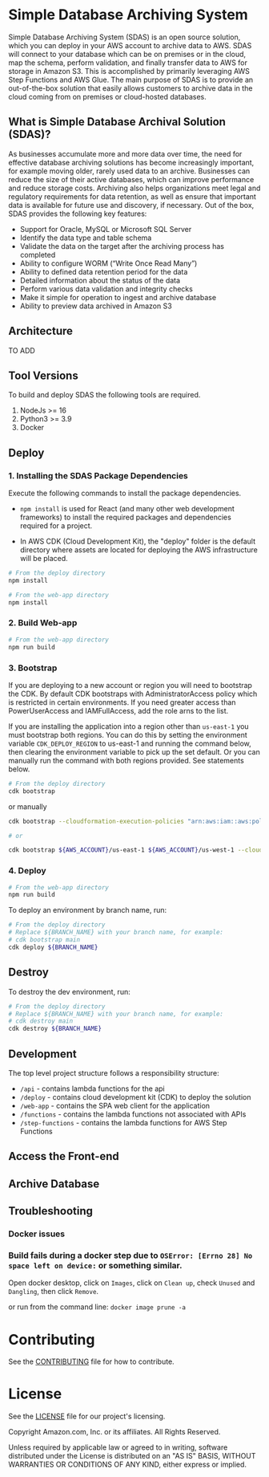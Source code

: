 # Simple Database Archiving System

Simple Database Archiving System (SDAS) is an open source solution, which you can deploy in your AWS account to archive data to AWS. SDAS will connect to your database which can be on premises or in the cloud, map the schema, perform validation, and finally transfer data to AWS for storage in Amazon S3. This is accomplished by primarily leveraging AWS Step Functions and AWS Glue. The main purpose of SDAS is to provide an out-of-the-box solution that easily allows customers to archive data in the cloud coming from on premises or cloud-hosted databases.

## What is Simple Database Archival Solution (SDAS)?

As businesses accumulate more and more data over time, the need for effective database archiving solutions has become increasingly important, for example moving older, rarely used data to an archive. Businesses can reduce the size of their active databases, which can improve performance and reduce storage costs. Archiving also helps organizations meet legal and regulatory requirements for data retention, as well as ensure that important data is available for future use and discovery, if necessary. Out of the box, SDAS provides the following key features:

- Support for Oracle, MySQL or Microsoft SQL Server
- Identify the data type and table schema
- Validate the data on the target after the archiving process has completed
- Ability to configure WORM (“Write Once Read Many”)
- Ability to defined data retention period for the data
- Detailed information about the status of the data
- Perform various data validation and integrity checks
- Make it simple for operation to ingest and archive database
- Ability to preview data archived in Amazon S3

## Architecture

TO ADD

## Tool Versions

To build and deploy SDAS the following tools are required.

1. NodeJs >= 16
2. Python3 >= 3.9
3. Docker

## Deploy

### 1. Installing the SDAS Package Dependencies

Execute the following commands to install the package dependencies.

- `npm install` is used for React (and many other web development frameworks) to install the required packages and dependencies required for a project.

- In AWS CDK (Cloud Development Kit), the "deploy" folder is the default directory where assets are located for deploying the AWS infrastructure will be placed.

```bash
# From the deploy directory
npm install
```

```bash
# From the web-app directory
npm install
```

### 2. Build Web-app

```bash
# From the web-app directory
npm run build
```

### 3. Bootstrap

If you are deploying to a new account or region you will need to bootstrap the CDK. By default CDK bootstraps with AdministratorAccess policy which is restricted in certain environments. If you need greater access than PowerUserAccess and IAMFullAccess, add the role arns to the list.

If you are installing the application into a region other than `us-east-1` you must bootstrap both regions. You can do this by setting the environment variable `CDK_DEPLOY_REGION` to us-east-1 and running the command below, then clearing the environment variable to pick up the set default. Or you can manually run the command with both regions provided. See statements below.

```bash
# From the deploy directory
cdk bootstrap
```

or manually

```bash
cdk bootstrap --cloudformation-execution-policies "arn:aws:iam::aws:policy/PowerUserAccess,arn:aws:iam::aws:policy/IAMFullAccess"

# or

cdk bootstrap ${AWS_ACCOUNT}/us-east-1 ${AWS_ACCOUNT}/us-west-1 --cloudformation-execution-policies "arn:aws:iam::aws:policy/PowerUserAccess,arn:aws:iam::aws:policy/IAMFullAccess"
```

### 4. Deploy

```bash
# From the web-app directory
npm run build
```

To deploy an environment by branch name, run:

```bash
# From the deploy directory
# Replace ${BRANCH_NAME} with your branch name, for example:
# cdk bootstrap main
cdk deploy ${BRANCH_NAME}
```

## Destroy

To destroy the dev environment, run:

```bash
# From the deploy directory
# Replace ${BRANCH_NAME} with your branch name, for example:
# cdk destroy main
cdk destroy ${BRANCH_NAME}
```

## Development

The top level project structure follows a responsibility structure:

- `/api` - contains lambda functions for the api
- `/deploy` - contains cloud development kit (CDK) to deploy the solution
- `/web-app` - contains the SPA web client for the application
- `/functions` - contains the lambda functions not associated with APIs
- `/step-functions` - contains the lambda functions for AWS Step Functions

## Access the Front-end

## Archive Database

## Troubleshooting

### Docker issues

### Build fails during a docker step due to `OSError: [Errno 28] No space left on device:` or something similar.

Open docker desktop, click on `Images`, click on `Clean up`, check `Unused` and `Dangling`, then click `Remove`.

or run from the command line: `docker image prune -a`

# Contributing

See the [CONTRIBUTING](CONTRIBUTING.md) file for how to contribute.

# License

See the [LICENSE](LICENSE) file for our project's licensing.

Copyright Amazon.com, Inc. or its affiliates. All Rights Reserved.

Unless required by applicable law or agreed to in writing, software distributed under the License is distributed on an "AS IS" BASIS, WITHOUT WARRANTIES OR CONDITIONS OF ANY KIND, either express or implied.
